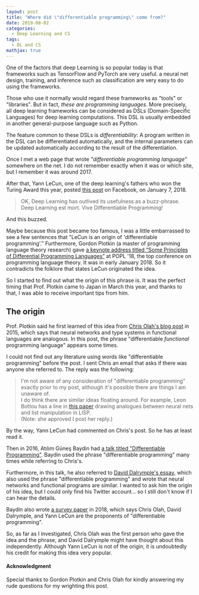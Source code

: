 ```yaml
---
layout: post
title: "Where did \"differentiable programming\" come from?"
date: 2019-08-02
categories:
  - Deep Learning and CS
tags:
  - DL and CS
mathjax: true
---
```

One of the factors that deep Learning is so popular today is that frameworks such as TensorFlow and PyTorch are very useful. a neural net design, training, and inference such as classification are very easy to do using the frameworks.

Those who use it normally would regard these frameworks as "tools" or "libraries". But in fact, _these are programming languages._ More precisely, all deep learning frameworks can be considered as DSLs (Domain-Specific Languages) for deep learning computations. This DSL is usually embedded in another general-purpose language ​​such as Python.

The feature common to these DSLs is *differentiability*: A program written in the DSL can be differentiated automatically, and the internal parameters can be updated automatically according to the result of the differentiation.

Once I met a web page that wrote _"differentiable programming language"_ somewhere on the net. I do not remember exactly when it was or which site, but I remember it was around 2017.

After that, Yann LeCun, one of the deep learning's fathers who won the Turing Award this year, posted [this post](https://www.facebook.com/yann.lecun/posts/10155003011462143) on Facebook, on January 7, 2018.
> OK, Deep Learning has outlived its usefulness as a buzz-phrase.  
> Deep Learning est mort. Vive Differentiable Programming!

And this buzzed.

Maybe because this post became too famous, I was a little embarrassed to see a few sentences that "LeCun is an origin of 'differentiable programming'.” Furthermore, Gordon Plotkin (a master of programming language theory research) gave [a keynote address titled “Some Principles of Differential Programming Languages”](https://popl18.sigplan.org/details/POPL-2018-papers/76/Some-Principles-of-Differential-Programming-Languages) at POPL '18, the top conference on programming language theory. It was in early January 2018. So it contradicts the folklore that states LeCun originated the idea.

So I started to find out what the origin of this phrase is. It was the perfect timing that Prof. Plotkin came to Japan in March this year, and thanks to that, I was able to receive important tips from him.

## The origin

Prof. Plotkin said he first learned of this idea from [Chris Olah's blog post](http://colah.github.io/posts/2015-09-NN-Types-FP/) in 2015, which says that neural networks and type systems in functional languages are analogous.
In this post, the phrase "differentiable *functional* programming language" appears some times.

I could not find out any literature using words like "differentiable programming" before the post.
I sent Chris an email that asks if there was anyone she referred to. The reply was the following:

> I'm not aware of any consideration of "differentiable programming" exactly prior to my post, although it's possible there are things I am unaware of.  
>  I do think there are similar ideas floating around. For example, Leon Bottou has a line in [this paper](https://arxiv.org/pdf/1102.1808v3.pdf) drawing analogues between neural nets and list manipulation in LISP.  
(Note: she approved I post her reply.)

By the way, Yann LeCun had commented on Chris's post. So he has at least read it.

Then in 2016, Atılım Güneş Baydin had [a talk titled "Differentiable Programming"](https://www.cs.nuim.ie/~gunes/files/Baydin-MSR-Slides-20160201.pdf). Baydin used the phrase "differentiable programming" many times while referring to Chris's.

Furthermore, in this talk, he also referred to [David Dalrymple's essay](http://edge.org/response-detail/26794), which also used the phrase "differentiable programming" and wrote that neural networks and functional programs are similar.
I wanted to ask him the origin of his idea, but I could only find his Twitter account... so I still don't know if I can hear the details.

Baydin also wrote [a survey paper](http://jmlr.org/papers/volume18/17-468/17-468.pdf) in 2018, which says Chris Olah, David Dalrymple, and Yann LeCun are the proponents of "differentiable programming".

So, as far as I investigated, Chris Olah was the first person who gave the idea and the phrase, and David Dalrymple might have thought about this independently. Although Yann LeCun is not of the origin, it is undoubtedly his credit for making this idea very popular.


#### Acknowledgment
Special thanks to Gordon Plotkin and Chris Olah for kindly answering my rude questions for my wrighting this post.

